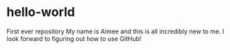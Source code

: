 # hello-world
First ever repository
My name is Aimee and this is all incredibly new to me. I look forward to figuring out how to use GitHub!
